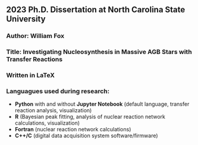 ## 2023 Ph.D. Dissertation at North Carolina State University

### Author: William Fox
### Title: Investigating Nucleosynthesis in Massive AGB Stars with Transfer Reactions
### Written in LaTeX
### Languagues used during research:
  -  **Python** with and without **Jupyter Notebook** (default language, transfer reaction analysis, visualization)
  -  **R** (Bayesian peak fitting, analysis of nuclear reaction network calculations, visualization)
  -  **Fortran** (nuclear reaction network calculations)
  -  **C++/C** (digital data acquisition system software/firmware)
